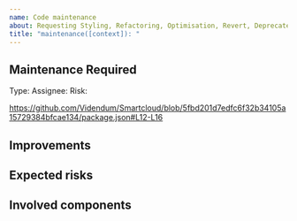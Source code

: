 ```yaml
---
name: Code maintenance
about: Requesting Styling, Refactoring, Optimisation, Revert, Deprecated or Removal of an existing feature
title: "maintenance([context]): "
---
```


<!-- @format -->

<!-- Please use [context] in title to describe the package related to this issue.
Valid options are; Release, Label, Variable, Installer
context example: bug(installer): {your title here}
-->

## Maintenance Required

Type: <!-- Style, Refactoring, Optimisation, Revert, Deprecated, Removal -->
Assignee: <!-- Who would you suggest does this? We suggest using blame to see who was the last to update the section. If unsure leave blank -->
Risk: <!-- The risk associated with this change based on reliance of other features: Low, Medium, High -->

<!-- Discribe maintenance is required -->

<!-- Please include the code section which needs maintenance if under 50 lines -->

https://github.com/Videndum/Smartcloud/blob/5fbd201d7edfc6f32b34105a15729384bfcae134/package.json#L12-L16

## Improvements

<!-- Explain the benefits of this maintenance.

Transparent changes have the reasons for the change laid out clearly along with the change itself. This leads to fewer questions later on because people already have some understanding. A change with no public explanation can lead to a lot of extra rounds of questioning, which is less efficient. Avoid using terms such as "industry standard" or "best practices" as they are vague, opaque, and don't provide enough context as a reason for a change. -->

## Expected risks

<!-- Please list features that can break because of this maintenance and how you intend to solve that. -->

## Involved components

<!-- List files or directories that will be changed by the maintenance. -->

<!-- Uncomment to add screenshots to help explain your problem.
## Screenshots
-->

<!-- Uncomment to add any other context.
## Additional context
-->
